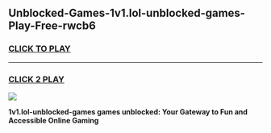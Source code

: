 
## Unblocked-Games-1v1.lol-unblocked-games-Play-Free-rwcb6
<h3>
<a href="https://premium76.site?title=1v1.lol-unblocked-games&ref=21A">CLICK TO PLAY</a></h3>
<hr>

<h3>
<a href="https://premium76.site?title=1v1.lol-unblocked-games&ref=21A">CLICK 2 PLAY</a>
  
</h3>

<a href="https://premium76.site?title=1v1.lol-unblocked-games&ref=21A"><img src="https://clearcache.store/games.png"></a>


**1v1.lol-unblocked-games games unblocked: Your Gateway to Fun and Accessible Online Gaming**

